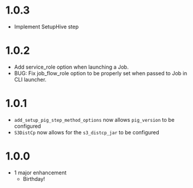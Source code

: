 # 1.0.3

  * Implement SetupHive step

# 1.0.2

  * Add service_role option when launching a Job.
  * BUG: Fix job_flow_role option to be properly set when passed to Job in CLI launcher.

# 1.0.1

  * `add_setup_pig_step_method_options` now allows `pig_version` to be configured
  * `S3DistCp` now allows for the `s3_distcp_jar` to be configured

# 1.0.0

* 1 major enhancement
  * Birthday!
